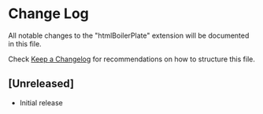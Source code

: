 # Change Log

All notable changes to the "htmlBoilerPlate" extension will be documented in this file.

Check [Keep a Changelog](http://keepachangelog.com/) for recommendations on how to structure this file.

## [Unreleased]

- Initial release